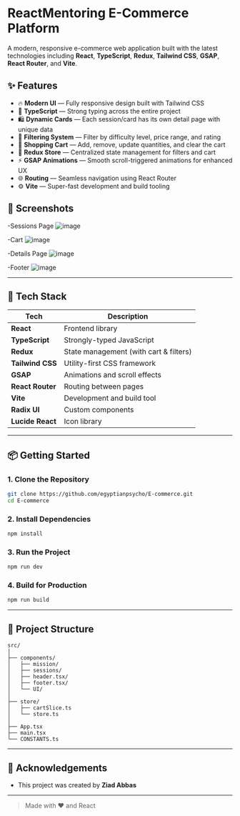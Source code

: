 # ReactMentoring E-Commerce Platform

A modern, responsive e-commerce web application built with the latest technologies including **React**, **TypeScript**, **Redux**, **Tailwind CSS**, **GSAP**, **React Router**, and **Vite**.

## ✨ Features

- 🔥 **Modern UI** — Fully responsive design built with Tailwind CSS
- 🧠 **TypeScript** — Strong typing across the entire project
- 🛍️ **Dynamic Cards** — Each session/card has its own detail page with unique data
- 🧾 **Filtering System** — Filter by difficulty level, price range, and rating
- 🛒 **Shopping Cart** — Add, remove, update quantities, and clear the cart
- 🎯 **Redux Store** — Centralized state management for filters and cart
- ⚡ **GSAP Animations** — Smooth scroll-triggered animations for enhanced UX
- 🌐 **Routing** — Seamless navigation using React Router
- ⚙️ **Vite** — Super-fast development and build tooling

## 📸 Screenshots

-Sessions Page
![image](https://github.com/user-attachments/assets/30d9cad7-780a-4242-83ad-75bede84f5cc)

-Cart
![image](https://github.com/user-attachments/assets/34e74928-0f9b-4892-8af6-25485f3e946b)

-Details Page
![image](https://github.com/user-attachments/assets/a43c4a13-faca-496e-8856-78d40ab92abc)

-Footer
![image](https://github.com/user-attachments/assets/98240516-73ea-4384-8e69-b3d6fd5af06e)



---

## 🚀 Tech Stack

| Tech             | Description                            |
|------------------|----------------------------------------|
| **React**        | Frontend library                       |
| **TypeScript**   | Strongly-typed JavaScript              |
| **Redux**        | State management (with cart & filters) |
| **Tailwind CSS** | Utility-first CSS framework            |
| **GSAP**         | Animations and scroll effects          |
| **React Router** | Routing between pages                  |
| **Vite**         | Development and build tool             |
|**Radix UI**      | Custom components                      |
|**Lucide React**  | Icon library                           |

---

## 📦 Getting Started

### 1. Clone the Repository

```bash
git clone https://github.com/egyptianpsycho/E-commerce.git
cd E-commerce
```

### 2. Install Dependencies

```bash
npm install
```

### 3. Run the Project

```bash
npm run dev
```

### 4. Build for Production

```bash
npm run build
```

---

## 📁 Project Structure

```
src/
│
├── components/
│   ├── mission/
│   ├── sessions/
│   ├── header.tsx/
│   ├── footer.tsx/
│   └── UI/
│
├── store/
│   ├── cartSlice.ts
│   └── store.ts
│
├── App.tsx
├── main.tsx
└── CONSTANTS.ts
```

---

## 🙌 Acknowledgements

- This project was created by **Ziad Abbas**
  
---


> Made with ❤️ and React